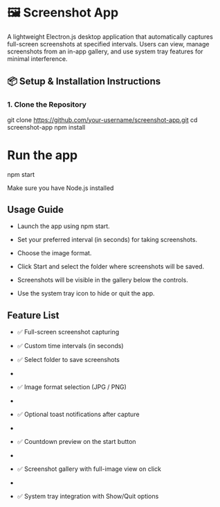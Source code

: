 # 🖼️ Screenshot App

A lightweight Electron.js desktop application that automatically captures full-screen screenshots at specified intervals. Users can view, manage screenshots from an in-app gallery, and use system tray features for minimal interference.


## 📦 Setup & Installation Instructions

### 1. Clone the Repository

git clone https://github.com/your-username/screenshot-app.git
cd screenshot-app
npm install
# Run the app
npm start

Make sure you have Node.js installed

## Usage Guide
- Launch the app using npm start.

- Set your preferred interval (in seconds) for taking screenshots.

- Choose the image format.

- Click Start and select the folder where screenshots will be saved.

- Screenshots will be visible in the gallery below the controls.

- Use the system tray icon to hide or quit the app.

## Feature List
- ✅ Full-screen screenshot capturing

- ✅ Custom time intervals (in seconds)

- ✅ Select folder to save screenshots
- 
- ✅ Image format selection (JPG / PNG)
- 
- ✅ Optional toast notifications after capture
- 
- ✅ Countdown preview on the start button
- 
- ✅ Screenshot gallery with full-image view on click
- 
- ✅ System tray integration with Show/Quit options
